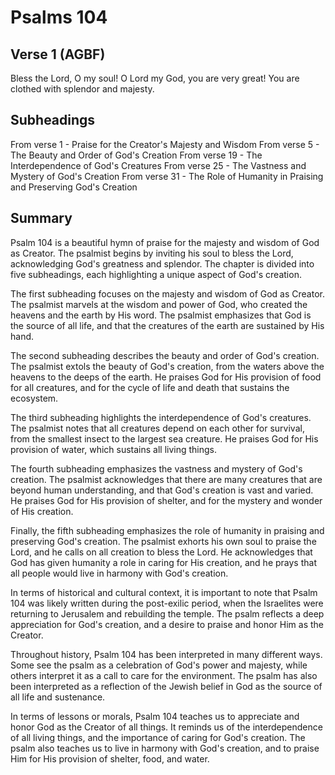 # Psalms 104

## Verse 1 (AGBF)

Bless the Lord, O my soul! O Lord my God, you are very great! You are clothed with splendor and majesty.

## Subheadings

From verse 1 - Praise for the Creator's Majesty and Wisdom
From verse 5 - The Beauty and Order of God's Creation
From verse 19 - The Interdependence of God's Creatures
From verse 25 - The Vastness and Mystery of God's Creation
From verse 31 - The Role of Humanity in Praising and Preserving God's Creation

## Summary

Psalm 104 is a beautiful hymn of praise for the majesty and wisdom of God as Creator. The psalmist begins by inviting his soul to bless the Lord, acknowledging God's greatness and splendor. The chapter is divided into five subheadings, each highlighting a unique aspect of God's creation.

The first subheading focuses on the majesty and wisdom of God as Creator. The psalmist marvels at the wisdom and power of God, who created the heavens and the earth by His word. The psalmist emphasizes that God is the source of all life, and that the creatures of the earth are sustained by His hand.

The second subheading describes the beauty and order of God's creation. The psalmist extols the beauty of God's creation, from the waters above the heavens to the deeps of the earth. He praises God for His provision of food for all creatures, and for the cycle of life and death that sustains the ecosystem.

The third subheading highlights the interdependence of God's creatures. The psalmist notes that all creatures depend on each other for survival, from the smallest insect to the largest sea creature. He praises God for His provision of water, which sustains all living things.

The fourth subheading emphasizes the vastness and mystery of God's creation. The psalmist acknowledges that there are many creatures that are beyond human understanding, and that God's creation is vast and varied. He praises God for His provision of shelter, and for the mystery and wonder of His creation.

Finally, the fifth subheading emphasizes the role of humanity in praising and preserving God's creation. The psalmist exhorts his own soul to praise the Lord, and he calls on all creation to bless the Lord. He acknowledges that God has given humanity a role in caring for His creation, and he prays that all people would live in harmony with God's creation.

In terms of historical and cultural context, it is important to note that Psalm 104 was likely written during the post-exilic period, when the Israelites were returning to Jerusalem and rebuilding the temple. The psalm reflects a deep appreciation for God's creation, and a desire to praise and honor Him as the Creator.

Throughout history, Psalm 104 has been interpreted in many different ways. Some see the psalm as a celebration of God's power and majesty, while others interpret it as a call to care for the environment. The psalm has also been interpreted as a reflection of the Jewish belief in God as the source of all life and sustenance.

In terms of lessons or morals, Psalm 104 teaches us to appreciate and honor God as the Creator of all things. It reminds us of the interdependence of all living things, and the importance of caring for God's creation. The psalm also teaches us to live in harmony with God's creation, and to praise Him for His provision of shelter, food, and water.